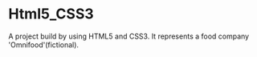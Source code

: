 # Html5_CSS3
A project build by using HTML5 and CSS3. It represents a food company 'Omnifood'(fictional).  
